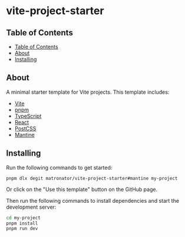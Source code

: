 # vite-project-starter

## Table of Contents

- [Table of Contents](#table-of-contents)
- [About ](#about-)
- [Installing ](#installing-)

## About <a name = "about"></a>

A minimal starter template for Vite projects. This template includes:

- [Vite](https://vitejs.dev/)
- [pnpm](https://pnpm.io/)
- [TypeScript](https://www.typescriptlang.org/)
- [React](https://reactjs.org/)
- [PostCSS](https://postcss.org/)
- [Mantine](https://mantine.dev/)

## Installing <a name = "installing"></a>

Run the following commands to get started:

```
pnpm dlx degit matronator/vite-project-starter#mantine my-project
```

Or click on the "Use this template" button on the GitHub page.

Then run the following commands to install dependencies and start the development server:

```bash
cd my-project
pnpm install
pnpm run dev
```
